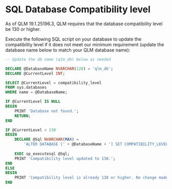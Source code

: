 # SQL Database Compatibility level

As of QLM 19.1.25196.3, QLM requires that the database compatibility level be 130 or higher.

Execute the following SQL script on your database to update the compatibility level if it does not meet our minimum requirement (update the database name below to match your QLM database name):

```sql
-- Update the db name (qlm_db) below as needed

DECLARE @DatabaseName NVARCHAR(128) = 'qlm_db';
DECLARE @CurrentLevel INT;

SELECT @CurrentLevel = compatibility_level
FROM sys.databases
WHERE name = @DatabaseName;

IF @CurrentLevel IS NULL
BEGIN
    PRINT 'Database not found.';
    RETURN;
END

IF @CurrentLevel < 130
BEGIN
    DECLARE @Sql NVARCHAR(MAX) = 
        'ALTER DATABASE [' + @DatabaseName + '] SET COMPATIBILITY_LEVEL = 130;';
    
    EXEC sp_executesql @Sql;
    PRINT 'Compatibility level updated to 130.';
END
ELSE
BEGIN
    PRINT 'Compatibility level is already 130 or higher. No change made.';
END
```
